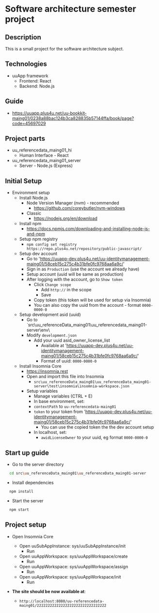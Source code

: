 # Software architecture semester project

## Description
This is a small project for the software architecture subject.

## Technologies
- uuApp framework
    - Frontend: React
    - Backend: Node.js

## Guide
 - https://uuapp.plus4u.net/uu-bookkit-maing01/0238a88bac124b3ca828835b57144ffa/book/page?code=45697029

## Project parts
 - uu_referencedata_maing01_hi
   - Human Interface - React
 - uu_referencedata_maing01_server
   - Server - Node.js (Express)

## Initial Setup
- Environment setup
    - Install Node.js
        - Node Version Manager (nvm) - recommended
            - https://github.com/coreybutler/nvm-windows
        - Classic
            - https://nodejs.org/en/download
    - Install npm
        - https://docs.npmjs.com/downloading-and-installing-node-js-and-npm
    - Setup npm registry
        - `npm config set registry https://repo.plus4u.net/repository/public-javascript/`
    - Setup dev account
      - Go to 'https://uuapp-dev.plus4u.net/uu-identitymanagement-maing01/58ceb15c275c4b31bfe0fc9768aa6a9c/'
      - Sign in as `Production` (use the account we already have)
      - Setup account (uuid will be same as production)
      - After logging with the account, go to `Show token`
        - Click `Change scope`
          - Add `http://` in the scope
          - Save
        - Copy token (this token will be used for setup via Insomnia)
        - You can also copy the uuid from the account - format `0000-0000-0`
    - Setup development asid (uuid)
      - Go to `src\uu_referenceData_maing01\uu_referencedata_maing01-server\env\
      - Modify `development.json`
        - Add your uuid asid_owner_license_list
            - Available at 'https://uuapp-dev.plus4u.net/uu-identitymanagement-maing01/58ceb15c275c4b31bfe0fc9768aa6a9c/'
            - Format of uuid: `0000-0000-0`
    - Install Insomnia Core
        - https://insomnia.rest
        - Open and import this file into Insomnia
            - `src\uu_referenceData_maing01\uu_referenceData_maing01-server\test\insomnia\insomnia-workspace.json`
        - Setup variables
          - Manage variables (CTRL + E)
          - In base environment, set:
          - `contextPath` to `uu-referencedata-maing01`
          - `token` to your token from 'https://uuapp-dev.plus4u.net/uu-identitymanagement-maing01/58ceb15c275c4b31bfe0fc9768aa6a9c/'
              - You can use the copied token the the dev account setup
          - In localhost, set:
            - `awidLicenseOwner` to your uuid, eg format `0000-0000-0` 

## Start up guide
- Go to the server directory
```bash
  cd src\uu_referenceData_maing01\uu_referenceData_maing01-server
```
- Install dependencies
```bash
  npm install
```
- Start the server
```bash
  npm start
```

## Project setup
- Open Insomnia Core
    - Open uuSubAppInstance: sys/uuSubAppInstance/init
      - Run
    - Open uuAppWorkspace: sys/uuAppWorkspace/create
      - Run
    - Open uuAppWorkspace: sys/uuAppWorkspace/assign
      - Run
    - Open uuAppWorkspace: sys/uuAppWorkspace/init
      - Run

- **The site should be now available at**:
    - `http://localhost:8080/uu-referencedata-maing01/22222222222222222222222222222222`

